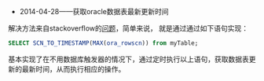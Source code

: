 - 2014-04-28——获取oracle数据表最新更新时间

解决方法来自stackoverflow的[问题](http://stackoverflow.com/questions/265122/how-to-find-out-when-an-oracle-table-was-updated-the-last-time)，简单来说，
就是通过通过如下语句实现：

```sql
SELECT SCN_TO_TIMESTAMP(MAX(ora_rowscn)) from myTable;
```

基本实现了在不用数据库触发器的情况下，通过定时执行以上语句，获取数据表更新的最新时间，从而执行相应的操作。
